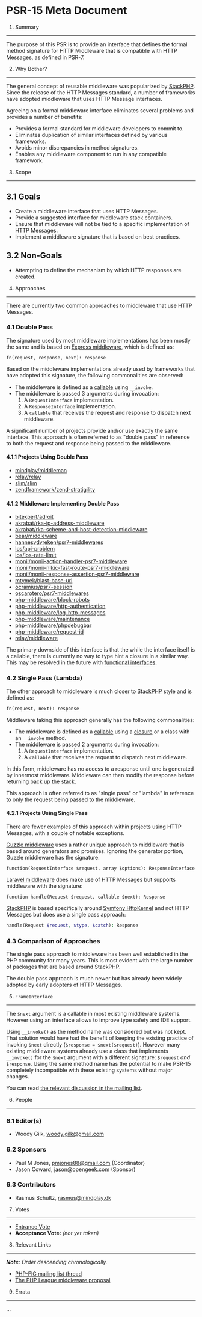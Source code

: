 PSR-15 Meta Document
====================

1. Summary
----------

The purpose of this PSR is to provide an interface that defines the formal
method signature for HTTP Middleware that is compatible with HTTP Messages,
as defined in PSR-7.

2. Why Bother?
--------------

The general concept of reusable middleware was popularized by [StackPHP][stackphp].
Since the release of the HTTP Messages standard, a number of frameworks have
adopted middleware that uses HTTP Message interfaces.

Agreeing on a formal middleware interface eliminates several problems and
provides a number of benefits:

* Provides a formal standard for middleware developers to commit to.
* Eliminates duplication of similar interfaces defined by various frameworks.
* Avoids minor discrepancies in method signatures.
* Enables any middleware component to run in any compatible framework.

[stackphp]: http://stackphp.com/
[express]: http://expressjs.com/en/guide/writing-middleware.html

3. Scope
--------

## 3.1 Goals

* Create a middleware interface that uses HTTP Messages.
* Provide a suggested interface for middleware stack containers.
* Ensure that middleware will not be tied to a specific implementation of HTTP Messages.
* Implement a middleware signature that is based on best practices.

## 3.2 Non-Goals

* Attempting to define the mechanism by which HTTP responses are created.

4. Approaches
-------------

There are currently two common approaches to middleware that use HTTP Messages.

### 4.1 Double Pass

The signature used by most middleware implementations has been mostly the same
and is based on [Express middleware][express], which is defined as:

```
fn(request, response, next): response
```

Based on the middleware implementations already used by frameworks that have
adopted this signature, the following commonalities are observed:

* The middleware is defined as a [callable][php-callable] using `__invoke`.
* The middleware is passed 3 arguments during invocation:
  1. A `RequestInterface` implementation.
  2. A `ResponseInterface` implementation.
  3. A `callable` that receives the request and response to dispatch next middleware.

[php-callable]: http://php.net/manual/language.types.callable.php

A significant number of projects provide and/or use exactly the same interface.
This approach is often referred to as "double pass" in reference to both the
request and response being passed to the middleware.

#### 4.1.1 Projects Using Double Pass

* [mindplay/middleman](https://github.com/mindplay-dk/middleman/blob/1.0.0/src/MiddlewareInterface.php#L24)
* [relay/relay](https://github.com/relayphp/Relay.Relay/blob/1.0.0/src/MiddlewareInterface.php#L24)
* [slim/slim](https://github.com/slimphp/Slim/blob/3.4.0/Slim/MiddlewareAwareTrait.php#L66-L75)
* [zendframework/zend-stratigility](https://github.com/zendframework/zend-stratigility/blob/1.0.0/src/MiddlewarePipe.php#L69-L79)

#### 4.1.2 Middleware Implementing Double Pass

* [bitexpert/adroit](https://github.com/bitExpert/adroit)
* [akrabat/rka-ip-address-middleware](https://github.com/akrabat/rka-ip-address-middleware)
* [akrabat/rka-scheme-and-host-detection-middleware](https://github.com/akrabat/rka-scheme-and-host-detection-middleware)
* [bear/middleware](https://github.com/bearsunday/BEAR.Middleware)
* [hannesvdvreken/psr7-middlewares](https://github.com/hannesvdvreken/psr7-middlewares)
* [los/api-problem](https://github.com/Lansoweb/api-problem)
* [los/los-rate-limit](https://github.com/Lansoweb/LosRateLimit)
* [monii/monii-action-handler-psr7-middleware](https://github.com/monii/monii-action-handler-psr7-middleware)
* [monii/monii-nikic-fast-route-psr7-middleware](https://github.com/monii/monii-nikic-fast-route-psr7-middleware)
* [monii/monii-response-assertion-psr7-middleware](https://github.com/monii/monii-response-assertion-psr7-middleware)
* [mtymek/blast-base-url](https://github.com/mtymek/blast-base-url)
* [ocramius/psr7-session](https://github.com/Ocramius/PSR7Session)
* [oscarotero/psr7-middlewares](https://github.com/oscarotero/psr7-middlewares)
* [php-middleware/block-robots](https://github.com/php-middleware/block-robots)
* [php-middleware/http-authentication](https://github.com/php-middleware/http-authentication)
* [php-middleware/log-http-messages](https://github.com/php-middleware/log-http-messages)
* [php-middleware/maintenance](https://github.com/php-middleware/maintenance)
* [php-middleware/phpdebugbar](https://github.com/php-middleware/phpdebugbar)
* [php-middleware/request-id](https://github.com/php-middleware/request-id)
* [relay/middleware](https://github.com/relayphp/Relay.Middleware)

The primary downside of this interface is that the while the interface itself is
a callable, there is currently no way to type hint a closure in a similar way.
This may be resolved in the future with [functional interfaces][php-functional].

[php-functional]: https://wiki.php.net/rfc/functional-interfaces

### 4.2 Single Pass (Lambda)

The other approach to middleware is much closer to [StackPHP][stackphp] style
and is defined as:


```
fn(request, next): response
```

Middleware taking this approach generally has the following commonalities:

* The middleware is defined as a [callable][php-callable] using a [closure][php-closure]
  or a class with an `__invoke` method.
* The middleware is passed 2 arguments during invocation:
  1. A `RequestInterface` implementation.
  3. A `callable` that receives the request to dispatch next middleware.


In this form, middleware has no access to a response until one is generated by
innermost middleware. Middleware can then modify the response before returning
back up the stack.

This approach is often referred to as "single pass" or "lambda" in reference to
only the request being passed to the middleware.

[php-closure]: http://php.net/closure

#### 4.2.1 Projects Using Single Pass

There are fewer examples of this approach within projects using HTTP Messages,
with a couple of notable exceptions.

[Guzzle middleware](http://docs.guzzlephp.org/en/latest/handlers-and-middleware.html)
uses a rather unique approach to middleware that is based around generators and
promises. Ignoring the generator portion, Guzzle middleware has the signature:

```
function(RequestInterface $request, array $options): ResponseInterface
```

[Laravel middleware](https://laravel.com/docs/master/middleware) does make use
of HTTP Messages but supports middleware with the signature:

```
function handle(Request $request, callable $next): Response
```

[StackPHP][stackphp] is based specifically around [Symfony HttpKernel][httpkernel]
and not HTTP Messages but does use a single pass approach:

```php
handle(Request $request, $type, $catch): Response
```

[httpkernel]: https://symfony.com/doc/2.0/components/http_kernel/introduction.html

### 4.3 Comparison of Approaches

The single pass approach to middleware has been well established in the PHP
community for many years. This is most evident with the large number of packages
that are based around StackPHP.

The double pass approach is much newer but has already been widely adopted by
early adopters of HTTP Messages.

5. `FrameInterface`
-------------------

The `$next` argument is a callable in most existing middleware systems. However using
an interface allows to improve type safety and IDE support.

Using `__invoke()` as the method name was considered but was not kept. That solution
would have had the benefit of keeping the existing practice of invoking `$next`
directly (`$response = $next($request)`). However many existing middleware systems
already use a class that implements `__invoke()` for the `$next` argument with
a different signature: `$request` *and* `$response`. Using the same method name
has the potential to make PSR-15 completely incompatible with these existing
systems without major changes.

You can read [the relevant discussion in the mailing list](https://groups.google.com/d/topic/php-fig/V12AAcT_SxE/discussion).


6. People
---------

### 6.1 Editor(s)

* Woody Gilk, <woody.gilk@gmail.com>

### 6.2 Sponsors

* Paul M Jones, <pmjones88@gmail.com> (Coordinator)
* Jason Coward, <jason@opengeek.com> (Sponsor)

### 6.3 Contributors

* Rasmus Schultz, <rasmus@mindplay.dk>

7. Votes
--------

* [Entrance Vote](https://groups.google.com/forum/#!topic/php-fig/v9AijALWJhI)
* **Acceptance Vote:** _(not yet taken)_

8. Relevant Links
-----------------

_**Note:** Order descending chronologically._

* [PHP-FIG mailing list thread](https://groups.google.com/d/msg/php-fig/vTtGxdIuBX8/NXKieN9vDQAJ)
* [The PHP League middleware proposal](https://groups.google.com/d/msg/thephpleague/jyztj-Nz_rw/I4lHVFigAAAJ)

9. Errata
---------

...
